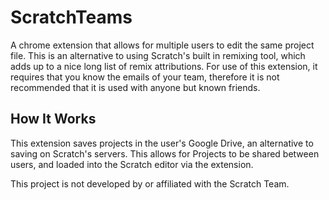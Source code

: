 # ScratchTeams
A chrome extension that allows for multiple users to edit the same project file. This is an alternative to using Scratch's built in remixing tool, which adds up to a nice long list of remix attributions. For use of this extension, it requires that you know the emails of your team, therefore it is not recommended that it is used with anyone but known friends.

## How It Works
This extension saves projects in the user's Google Drive, an alternative to saving on Scratch's servers. This allows for Projects to be shared between users, and loaded into the Scratch editor via the extension.

This project is not developed by or affiliated with the Scratch Team.